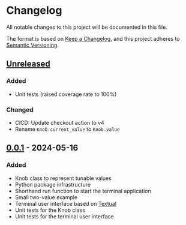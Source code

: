 # Changelog

All notable changes to this project will be documented in this file.

The format is based on [Keep a Changelog](https://keepachangelog.com/en/1.0.0/),
and this project adheres to [Semantic Versioning](https://semver.org/spec/v2.0.0.html).

## [Unreleased]

### Added

- Unit tests (raised coverage rate to 100%)

### Changed

- CICD: Update checkout action to v4
- Rename ``Knob.current_value`` to ``Knob.value``

## [0.0.1] - 2024-05-16

### Added

- Knob class to represent tunable values
- Python package infrastructure
- Shorthand run function to start the terminal application
- Small two-value example
- Terminal user interface based on [Textual](https://textual.textualize.io/)
- Unit tests for the Knob class
- Unit tests for the terminal user interface

[unreleased]: https://github.com/qpsolvers/qpsolvers/compare/v0.0.1...HEAD
[0.0.1]: https://github.com/qpsolvers/qpsolvers/releases/tag/v0.0.1
